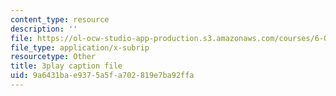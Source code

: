```yaml
---
content_type: resource
description: ''
file: https://ol-ocw-studio-app-production.s3.amazonaws.com/courses/6-004-computation-structures-spring-2017/9a6431bae9375a5fa702819e7ba92ffa_d4Auh7uWEjY.vtt
file_type: application/x-subrip
resourcetype: Other
title: 3play caption file
uid: 9a6431ba-e937-5a5f-a702-819e7ba92ffa
---
```

